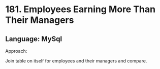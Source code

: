 # 181. Employees Earning More Than Their Managers
## Language: MySql

Approach:

Join table on itself for employees and their managers and compare.

